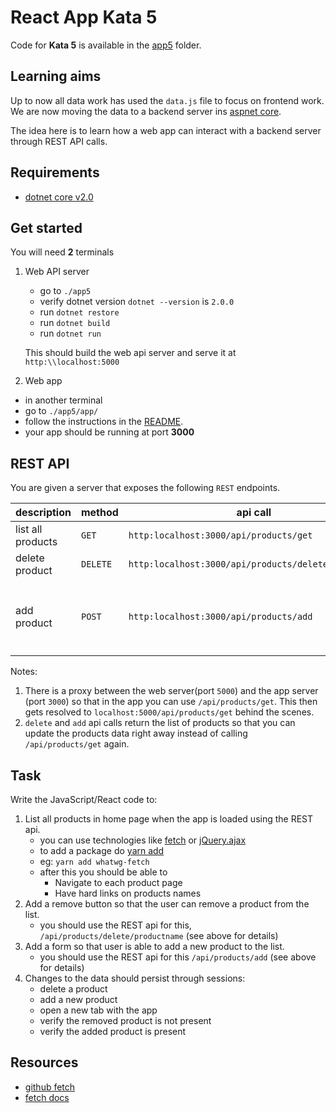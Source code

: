 # React App Kata 5

Code for **Kata 5** is available in the [app5](app5) folder.

## Learning aims

Up to now all data work has used the `data.js` file to focus on frontend work.
We are now moving the data to a backend server ins [aspnet core](https://www.microsoft.com/net/core).

The idea here is to learn how a web app can interact with a backend server through REST API calls.

## Requirements

* [dotnet core v2.0](https://www.microsoft.com/net/core)

## Get started

You will need **2** terminals

1. Web API server
    * go to `./app5`
    * verify dotnet version `dotnet --version` is `2.0.0`
    * run `dotnet restore`
    * run `dotnet build`
    * run `dotnet run`

    This should build the web api server and serve it at `http:\\localhost:5000`
1. Web app

* in another terminal
* go to `./app5/app/`
* follow the instructions in the [README](README.md#run-the-app).
* your app should be running at port **3000**

## REST API

You are given a server that exposes the following `REST` endpoints.

|description| method | api call | notes
|---|----|---|----|
|list all products| `GET` | `http:localhost:3000/api/products/get`||
|delete product| `DELETE`| `http:localhost:3000/api/products/delete/readyroll`||
|add product| `POST` | `http:localhost:3000/api/products/add` | `json/application` with body `{name: 'product1', description: 'product description here'}`|

Notes:

1. There is a proxy between the web server(port `5000`) and the app server (port `3000`) so that in the app you can use `/api/products/get`. This then gets resolved to `localhost:5000/api/products/get` behind the scenes.
1. `delete` and `add` api calls return the list of products so that you can update the products data right away instead of calling `/api/products/get` again.

## Task

Write the JavaScript/React code to:

1. List all products in home page when the app is loaded using the REST api.
    * you can use technologies like [fetch](https://github.github.io/fetch/) or [jQuery.ajax](http://api.jquery.com/jquery.ajax/)
    * to add a package do [yarn add](https://yarnpkg.com/lang/en/docs/cli/add/)
    * eg: `yarn add whatwg-fetch`
    * after this you should be able to
        * Navigate to each product page
        * Have hard links on products names
1. Add a remove button so that the user can remove a product from the list.
    * you should use the REST api for this, `/api/products/delete/productname` (see above for details)
1. Add a form so that user is able to add a new product to the list.
    * you should use the REST api for this `/api/products/add` (see above for details)
1. Changes to the data should persist through sessions:
    * delete a product
    * add a new product
    * open a new tab with the app
    * verify the removed product is not present
    * verify the added product is present

## Resources

* [github fetch](https://github.com/github/fetch)
* [fetch docs](https://github.github.io/fetch/)
